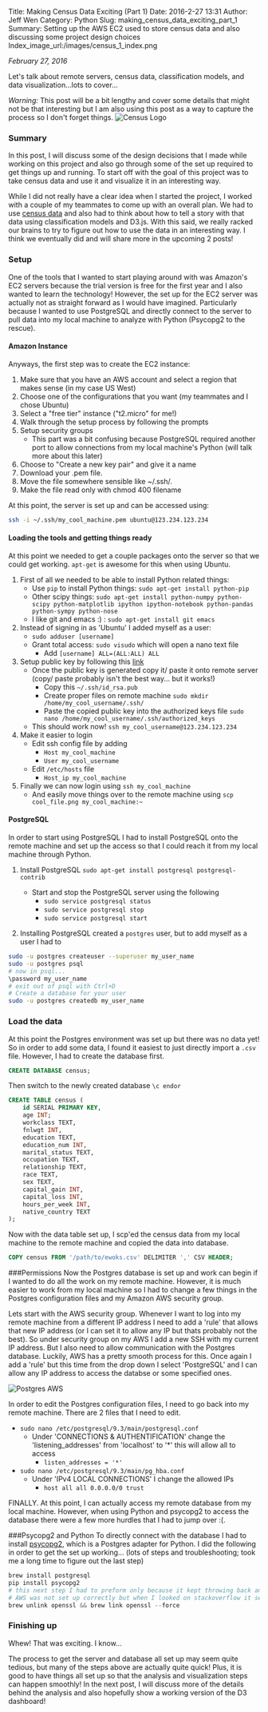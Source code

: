 Title: Making Census Data Exciting (Part 1)
Date: 2016-2-27 13:31
Author: Jeff Wen
Category: Python
Slug: making_census_data_exciting_part_1
Summary: Setting up the AWS EC2 used to store census data and also discussing some project design choices
Index_image_url:/images/census_1_index.png

_February 27, 2016_

Let's talk about remote servers, census data, classification models, and data visualization...lots to cover...

_Warning:_ This post will be a bit lengthy and cover some details that might not be that interesting but I am also using this post as a way to capture the process so I don't forget things.
![Census Logo](/images/census-logo.png)
### Summary
In this post, I will discuss some of the design decisions that I made while working on this project and also go through some of the set up required to get things up and running. To start off with the goal of this project was to take census data and use it and visualize it in an interesting way.

While I did not really have a clear idea when I started the project, I worked with a couple of my teammates to come up with an overall plan. We had to use [census data](https://archive.ics.uci.edu/ml/datasets/Census+Income) and also had to think about how to tell a story with that data using classification models and D3.js. With this said, we really racked our brains to try to figure out how to use the data in an interesting way. I think we eventually did and will share more in the upcoming 2 posts!

### Setup
One of the tools that I wanted to start playing around with was Amazon's EC2 servers because the trial version is free for the first year and I also wanted to learn the technology! However, the set up for the EC2 server was actually not as straight forward as I would have imagined. Particularly because I wanted to use PostgreSQL and directly connect to the server to pull data into my local machine to analyze with Python (Psycopg2 to the rescue).

#### Amazon Instance
Anyways, the first step was to create the EC2 instance:

1. Make sure that you have an AWS account and select a region that makes sense (in my case US West)
2. Choose one of the configurations that you want (my teammates and I chose Ubuntu)
3. Select a "free tier" instance ("t2.micro" for me!)
4. Walk through the setup process by following the prompts
5. Setup security groups
	* This part was a bit confusing because PostgreSQL required another port to allow connections from my local machine's Python (will talk more about this later)
6. Choose to "Create a new key pair" and give it a name
7. Download your .pem file.
8. Move the file somewhere sensible like ~/.ssh/.
9. Make the file read only with chmod 400 filename

At this point, the server is set up and can be accessed using:

```bash
ssh -i ~/.ssh/my_cool_machine.pem ubuntu@123.234.123.234
```

#### Loading the tools and getting things ready
At this point we needed to get a couple packages onto the server so that we could get working. `apt-get` is awesome for this when using Ubuntu.

1. First of all we needed to be able to install Python related things:
	* Use `pip` to install Python things: `sudo apt-get install python-pip`
	* Other scipy things: `sudo apt-get install python-numpy python-scipy python-matplotlib ipython ipython-notebook python-pandas python-sympy python-nose`
	* I like git and emacs :) : `sudo apt-get install git emacs`
2. Instead of signing in as 'Ubuntu' I added myself as a user:
	* `sudo adduser [username]`
	* Grant total access: `sudo visudo` which will open a nano text file
		* Add `[username] ALL=(ALL:ALL) ALL`
3. Setup public key by following this [link](http://docs.oracle.com/cd/E19253-01/816-4557/sshuser-33/index.html)
	* Once the public key is generated copy it/ paste it onto remote server (copy/ paste probably isn't the best way... but it works!)
		* Copy this `~/.ssh/id_rsa.pub`
		* Create proper files on remote machine `sudo mkdir /home/my_cool_username/.ssh/`
		* Paste the copied public key into the authorized keys file `sudo nano /home/my_cool_username/.ssh/authorized_keys`
	* This should work now! `ssh my_cool_username@123.234.123.234`
4. Make it easier to login
	* Edit ssh config file by adding
		* `Host my_cool_machine`
		* `User my_cool_username`
	* Edit `/etc/hosts` file
		* `Host_ip my_cool_machine`
5. Finally we can now login using `ssh my_cool_machine`
	* And easily move things over to the remote machine using `scp cool_file.png my_cool_machine:~`


#### PostgreSQL
In order to start using PostgreSQL I had to install PostgreSQL onto the remote machine and set up the access so that I could reach it from my local machine through Python.

1. Install PostgreSQL `sudo apt-get install postgresql postgresql-contrib`
	* Start and stop the PostgreSQL server using the following
		* `sudo service postgresql status`
		* `sudo service postgresql stop`
		* `sudo service postgresql start`

2. Installing PostgreSQL created a `postgres` user, but to add myself as a user I had to

```bash
sudo -u postgres createuser --superuser my_user_name
sudo -u postgres psql
# now in psql...
\password my_user_name
# exit out of psql with Ctrl+D
# Create a database for your user
sudo -u postgres createdb my_user_name
```

### Load the data
At this point the Postgres environment was set up but there was no data yet! So in order to add some data, I found it easiest to just directly import a `.csv` file. However, I had to create the database first.

```sql
CREATE DATABASE census;
```

Then switch to the newly created database `\c endor`

```sql
CREATE TABLE census (
	id SERIAL PRIMARY KEY,
	age INT; 
	workclass TEXT,
    fnlwgt INT,
    education TEXT,
    education_num INT,
    marital_status TEXT,
    occupation TEXT,
    relationship TEXT,
    race TEXT,
    sex TEXT,
    capital_gain INT,
    capital_loss INT,
    hours_per_week INT,
    native_country TEXT
);
```

Now with the data table set up, I scp'ed the census data from my local machine to the remote machine and copied the data into database.

```sql
COPY census FROM '/path/to/ewoks.csv' DELIMITER ',' CSV HEADER;
```

###Permissions
Now the Postgres database is set up and work can begin if I wanted to do all the work on my remote machine. However, it is much easier to work from my local machine so I had to change a few things in the Postgres configuration files and my Amazon AWS security group.

Lets start with the AWS security group. Whenever I want to log into my remote machine from a different IP address I need to add a 'rule' that allows that new IP address (or I can set it to allow any IP but thats probably not the best). So under security group on my AWS I add a new SSH with my current IP address. But I also need to allow communication with the Postgres database. Luckily, AWS has a pretty smooth process for this. Once again I add a 'rule' but this time from the drop down I select 'PostgreSQL' and I can allow any IP address to access the databse or some specified ones.

![Postgres AWS](/images/postgre_aws.png)

In order to edit the Postgres configuration files, I need to go back into my remote machine. There are 2 files that I need to edit.

* `sudo nano /etc/postgresql/9.3/main/postgresql.conf`
	* Under 'CONNECTIONS & AUTHENTIFICATION' change the 'listening_addresses' from 'localhost' to '*' this will allow all to access
		* `listen_addresses = '*'`
* `sudo nano /etc/postgresql/9.3/main/pg_hba.conf`
	* Under 'IPv4 LOCAL CONNECTIONS' I change the allowed IPs
		* `host all all 0.0.0.0/0 trust`

FINALLY. At this point, I can actually access my remote database from my local machine. However, when using Python and psycopg2 to access the database there were a few more hurdles that I had to jump over :(.


###Psycopg2 and Python
To directly connect with the database I had to install [psycopg2](http://initd.org/psycopg/), which is a Postgres adapter for Python. I did the following in order to get the set up working... (lots of steps and troubleshooting; took  me a long time to figure out the last step)

```python
brew install postgresql
pip install psycopg2
# this next step I had to preform only because it kept throwing back an error saying that my
# AWS was not set up correctly but when I looked on stackoverflow it seemed like it was a psychopg2 bug
brew unlink openssl && brew link openssl --force
```

### Finishing up
Whew! That was exciting. I know...

The process to get the server and database all set up may seem quite tedious, but many of the steps above are actually quite quick! Plus, it is good to have things all set up so that the analysis and visualization steps can happen smoothly! In the next post, I will discuss more of the details behind the analysis and also hopefully show a working version of the D3 dashboard!
